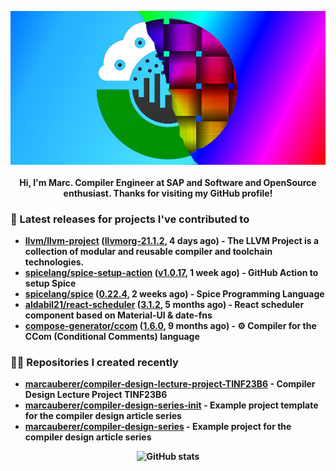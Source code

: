 <p align="center">
	<img src="https://raw.githubusercontent.com/marcauberer/marcauberer/master/images/frontpage-image.jpg">
	<br><br>
	<b>Hi, I'm Marc. Compiler Engineer at SAP and Software and OpenSource enthusiast. Thanks for visiting my GitHub profile!
</p>

### 🚀 Latest releases for projects I've contributed to


- [llvm/llvm-project](https://github.com/llvm/llvm-project) ([llvmorg-21.1.2](https://github.com/llvm/llvm-project/releases/tag/llvmorg-21.1.2), 4 days ago) - The LLVM Project is a collection of modular and reusable compiler and toolchain technologies.
- [spicelang/spice-setup-action](https://github.com/spicelang/spice-setup-action) ([v1.0.17](https://github.com/spicelang/spice-setup-action/releases/tag/v1.0.17), 1 week ago) - GitHub Action to setup Spice 
- [spicelang/spice](https://github.com/spicelang/spice) ([0.22.4](https://github.com/spicelang/spice/releases/tag/0.22.4), 2 weeks ago) - Spice Programming Language
- [aldabil21/react-scheduler](https://github.com/aldabil21/react-scheduler) ([3.1.2](https://github.com/aldabil21/react-scheduler/releases/tag/3.1.2), 5 months ago) - React scheduler component based on Material-UI &amp; date-fns
- [compose-generator/ccom](https://github.com/compose-generator/ccom) ([1.6.0](https://github.com/compose-generator/ccom/releases/tag/1.6.0), 9 months ago) - ⚙️ Compiler for the CCom (Conditional Comments) language

### 👨‍💻 Repositories I created recently
- [marcauberer/compiler-design-lecture-project-TINF23B6](https://github.com/marcauberer/compiler-design-lecture-project-TINF23B6) - Compiler Design Lecture Project TINF23B6
- [marcauberer/compiler-design-series-init](https://github.com/marcauberer/compiler-design-series-init) - Example project template for the compiler design article series
- [marcauberer/compiler-design-series](https://github.com/marcauberer/compiler-design-series) - Example project for the compiler design article series

<p align="center">
	<img src="https://github-readme-stats.vercel.app/api?username=marcauberer&show_icons=true&theme=dark" alt="GitHub stats">
</p>
